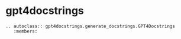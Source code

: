 # gpt4docstrings

```{eval-rst}
.. autoclass:: gpt4docstrings.generate_docstrings.GPT4Docstrings
   :members:
```
